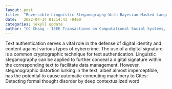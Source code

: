 ```yaml
---
layout: post
title:  "Reversible Linguistic Steganography With Bayesian Masked Language Modeling"
date:   2022-04-14 01:14:43 -0400
categories: jekyll update
author: "CC Chang - IEEE Transactions on Computational Social Systems, 2022"
---
```

Text authentication serves a vital role in the defense of digital identity and content against various types of cybercrime. The use of a digital signature is a common cryptographic technique for text authentication. Linguistic steganography can be applied to further conceal a digital signature within the corresponding text to facilitate data management. However, steganographic distortion lurking in the text, albeit almost imperceptible, has the potential to cause automatic computing machinery to Cites: Detecting formal thought disorder by deep contextualized word